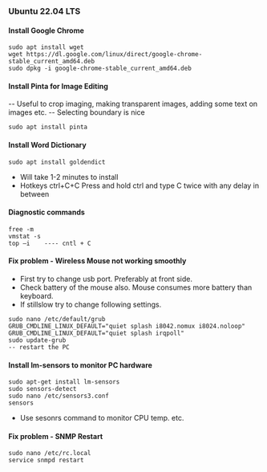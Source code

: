 ### Ubuntu 22.04 LTS

####  Install Google Chrome
```
sudo apt install wget
wget https://dl.google.com/linux/direct/google-chrome-stable_current_amd64.deb
sudo dpkg -i google-chrome-stable_current_amd64.deb 
```

#### Install Pinta for Image Editing
-- Useful to crop imaging, making transparent images, adding some text on images etc.
-- Selecting boundary is nice
```
sudo apt install pinta
```

#### Install Word Dictionary
```
sudo apt install goldendict
```
- Will take 1-2 minutes to install
- Hotkeys ctrl+C+C  Press and hold ctrl and type C twice with any delay in between

#### Diagnostic commands
```
free -m
vmstat -s
top –i    ---- cntl + C
```


#### Fix problem - Wireless Mouse not working smoothly
- First try to change usb port. Preferably at front side.
- Check battery of the mouse also. Mouse consumes more battery than keyboard.
- If stillslow try to change following settings.
```
sudo nano /etc/default/grub
GRUB_CMDLINE_LINUX_DEFAULT="quiet splash i8042.nomux i8024.noloop"
GRUB_CMDLINE_LINUX_DEFAULT="quiet splash irqpoll"
sudo update-grub
-- restart the PC
```

#### Install lm-sensors to monitor PC hardware
```
sudo apt-get install lm-sensors
sudo sensors-detect
sudo nano /etc/sensors3.conf
sensors
```
- Use sesonrs command to monitor CPU temp. etc.



#### Fix problem - SNMP Restart
```
sudo nano /etc/rc.local
service snmpd restart
```



